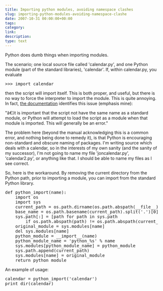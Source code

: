 ```yaml
---
title: Importing python modules, avoiding namespace clashes
slug: importing-python-modules-avoiding-namespace-clashe
date: 2007-10-31 00:00:00+00:00
tags:
category:
link:
description:
type: text
---
```


Python does dumb things when importing modules.

The scenario; one local source file called 'calendar.py', and one Python module (part of the standard libraries), 'calendar'. If, within calendar.py, you evaluate

<pre>>>> import calendar</pre>

then the script will import itself. This is both proper, and useful, but there is no way to force the interpreter to import the module. This is quite annoying. In fact, <a href="http://docs.python.org/tut/node8.html#SECTION008110000000000000000">the documentation</a> identifies this issue (emphasis mine):

"â€¦it is important that the script not have the same name as a standard module, or Python will attempt to load the script as a module when that module is imported. This will generally be an error."

The problem here (beyond the manual acknowledging this is a common error, and nothing being done to remedy it), is that Python is encouraging non-standard and obscure naming of packages. I'm writing source which deals with a calendar, so in the interests of my own sanity (and the sanity of my successor), I'm not going to name my file 'joncalendar.py', 'calendar2.py', or anything like that. I should be able to name my files as I see correct.

So, here is the workaround. By removing the current directory from the Python path, prior to importing a module, you can import from the standard Python library.

<pre>def python_import(name):
    import os
    import sys
    current_path = os.path.dirname(os.path.abspath(__file__))
    base_name = os.path.basename(current_path).split('.')[0]
    sys.path[:] = [path for path in sys.path
        if os.path.abspath(path) != os.path.abspath(current_path)]
    original_module = sys.modules[name]
    del sys.modules[name]
    python_module = __import__(name)
    python_module_name = 'python_%s' % name
    sys.modules[python_module_name] = python_module
    sys.path.append(current_path)
    sys.modules[name] = original_module
    return python_module</pre>

An example of usage:

<pre>calendar = python_import('calendar')
print dir(calendar)</pre>
            
            
